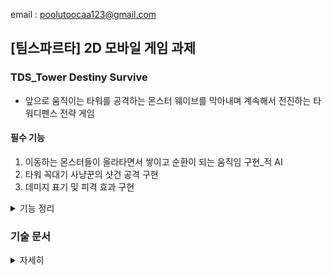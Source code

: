 email : poolutoocaa123@gmail.com

## [팀스파르타] 2D 모바일 게임 과제

### TDS_Tower Destiny Survive
- 앞으로 움직이는 타워를 공격하는 몬스터 웨이브를 막아내며 계속해서 전진하는 타워디펜스 전략 게임

#### 필수 기능
1. 이동하는 몬스터들이 올라타면서 쌓이고 순환이 되는 움직임 구현_적 AI
2. 타워 꼭대기 사냥꾼의 샷건 공격 구현
3. 데미지 표기 및 피격 효과 구현
<details>
    <summary>기능 정리</summary>

#### 구현 기능
- Run, Attack, Death, Climb 상태 구현
- Climb : 앞 몬스터를 타고 층을 쌓는 기능 구현
- 세 방향에서 몬스터가 생성되는 것 구현
- 타워 꼭대기 사냥꾼의 샷건 공격 구현
- 데미지 표기 및 피격 효과 구현

#### 구조
- 적 AI                           : FSM
- 몬스터, 총알, 데미지 표기 Text    : 오브젝트 풀링

</details>

### 기술 문서
<details>
    <summary> 자세히 </summary>

#### FSM
- 몬스터의 AI를 구현하기 위해 FSM을 활용
- Run, Climb, Attack, Death 상태를 분리 구현
- [AIStateMachine](https://github.com/PortugaCode/Tower-Destiny-Survive_Portuga/blob/main/Assets/2.Script/EnemyAI/AIStateMachine.cs)
- [AIAgent](https://github.com/PortugaCode/Tower-Destiny-Survive_Portuga/blob/main/Assets/2.Script/EnemyAI/AIAgent.cs)
- [AIState](https://github.com/PortugaCode/Tower-Destiny-Survive_Portuga/blob/main/Assets/2.Script/EnemyAI/AIState.cs)

![image](TDS_IMG\Monster_State.png)

<br></br>
#### ObjectPooling
- 몬스터, 총알, 데미지 표기 Text는 반복적으로 사용하기 때문에 오브젝트 풀링으로 성능을 높임
- ObjectPoolData SO에 오브젝트 풀링할 Prefab을 추가하고 SpawnManager(ObjectPooling 담당)에서 사용
- [ObjectPoolData](https://github.com/PortugaCode/Tower-Destiny-Survive_Portuga/blob/main/Assets/2.Script/SpawnManager/ObjectPoolData.cs)
- [SpawnManager](https://github.com/PortugaCode/Tower-Destiny-Survive_Portuga/blob/main/Assets/2.Script/SpawnManager/SpawnManager.cs)
 
<br></br>
#### MonsterTower
- 몬스터가 보다 자연스럽게 타워를 올라가게 하기 위해 계단 형태로 탑을 쌓도록 구현
- 물리 충돌 및 RayCast를 활용하여 앞의 몬스터가 올라갈 수 있는 상태인지 체크

<br></br>
#### PlayerAttack
- 총의 총구는 마우스 커서 위치를 향하도록 구현
- 클릭 시 해당 총구 방향에서 세 갈래로 발사되도록 구현
- 몬스터 피격 시 일정 데미지를 주도록 구현
- 피격 이펙트, 데미지 텍스트, 체력 바 UI 구현

<br></br>
####  EndlessBackground
- Player가 앞으로 가는 듯한 효과를 위해 배경이 무한히 움직이며 반복되는 기능 구현

</details>
